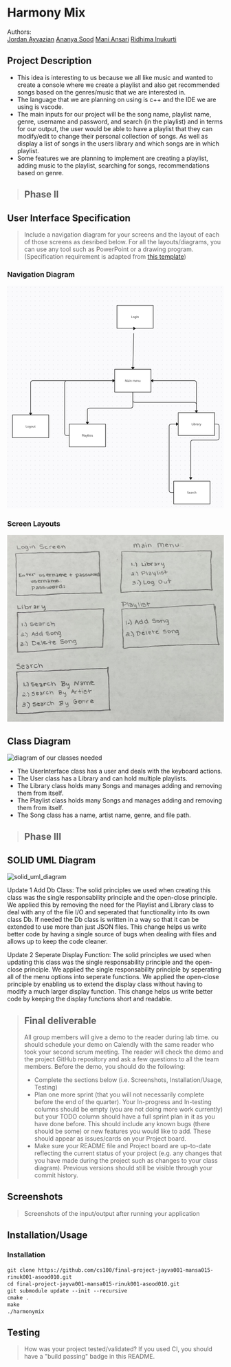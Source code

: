 # Harmony Mix
Authors:  
[Jordan Ayvazian](https://github.com/jorbo)
[Ananya Sood](https://github.com/ananyasood2)
[Mani Ansari](https://github.com/maniansari)
[Ridhima Inukurti](https://github.com/ridhimainukurti)  

## Project Description
 * This idea is interesting to us because we all like music and wanted to create a console where we create a playlist and also get recommended songs based on the genres/music that we are interested in.
 * The language that we are planning on using is c++ and the IDE we are using is vscode.
 * The main inputs for our project will be the song name, playlist name, genre, username and password, and search (in the playlist) and in terms for our output, the user would be able to have a playlist that they can modify/edit to change their personal collection of songs. As well as display a list of songs in the users library and which songs are in which playlist.
 * Some features we are planning to implement are creating a playlist, adding music to the playlist, searching for songs, recommendations based on genre.

 > ## Phase II
## User Interface Specification
 > Include a navigation diagram for your screens and the layout of each of those screens as desribed below. For all the layouts/diagrams, you can use any tool such as PowerPoint or a drawing program. (Specification requirement is adapted from [this template](https://redirect.cs.umbc.edu/~mgrass2/cmsc345/Template_UI.doc))

### Navigation Diagram
![Navigation diagram ](Navigationdia.png)
### Screen Layouts
![screen layouts](screenlayout.PNG)

## Class Diagram
![diagram of our classes needed](http://www.plantuml.com/plantuml/png/fLPTRzii5Bxth-3DHMI_JQLUUrlLRjEcJcqLgTjk8s98WcP313XhLtM_VM1y304lovOhu-SSdlCDN2cDfMwREbFV6DzYYHjKrLYfQwqbMxQQtbI2Fx0V55radG1zKLIYv-mSjMR1SKDBf8mkNnjeWzM6ahbH-oua2GGrMqeidqfqwnO6sjRugMPAgnBjQAM5V3tlaSli3DLYpNZkJHWlbExvfZEq1HFxWg94Io5gjr-qElV0cke5q1aON7C2e4i5uAIJaB8SyRMI56iAI0vxxbF73SbEC3BiMU2g4YtN9mIA2NaGVFrPz9dDbVahaS52SuJML5CBVf2Y2LKziGakTjEp9z4bdWPaXwtFRu-d0X2uNlecj5nT4rhL-_qcn58RqWXSKowfBsv7a1Um2DjuDa8mW_tmks8rdMEz0QHm_N8_qbpNm9P8FXhEVP0mPPFI-MH0YfiIJOLR5P1DBJwPgEq--otBhxXkgS75bagiXVplJLvlr5ufPaY6Y6yWI2ZCvP1JFvLMtNOvD4qHh2EjmdLCt8jJA_JTe2YMrUPj5sMNbhY6gMgGmxGu1KhqNMQxceqJatPRimgxfWpTz8CbQIDsT7nSqe6szRJxLLuacSDclhbYQqu9ObmZLhZvDCb_roKVXkivE1OZ5X14ZNqsxEtgaaufHEvdEJzgK9DZ18844qb3ZxTbc1Wm6WIcBWUhFX0m1-CmIFf9G5Ft3VfaW-KUWLWvbQwELIMQXdAI_tQm-pzVEcMJVZ1WAAklAYVqqLSsk2rlkAPoXIiwN9jbX__zlHYs1w3PsRwHlF2PkxMtQ7AIp10R8CK0ioJeV-jTKe0xpFWTvUtfJ7sOfv75VN4IcwcK6yBtIrkUi7aHMRuoYC8xwflIw9aVy_q92ykse8-sPF4z7b_Nfz_xqOFbW45b7cqBdRnZx8POEJsn25aeirveCMmTspb3yHqEDJ6YXqF7fJjTdP6L5CtHPYB1dyxaHJzXOxJmf3iGVBpxs1TF7DxnH6DFi7-jGUpFgJmlMJS_v-UNPWhy6iwk3fWqc3zD38uc5nD_IC4YaWyzeZ7ZAkkP3Ylj7wdM0OjaLvIJjgb_0G00)
+ The UserInterface class has a user and deals with the keyboard actions.
+ The User class has a Library and can hold multiple playlists.
+ The Library class holds many Songs and manages adding and removing them from itself.
+ The Playlist class holds many Songs and manages adding and removing them from itself.
+ The Song class has a name, artist name, genre, and file path.

 > ## Phase III
## SOLID UML Diagram
![solid_uml_diagram](http://www.plantuml.com/plantuml/png/ZLHDRzim3BtxLn0v37QT53qxGz1k1OOCRH4Wwww1RAk9C5aA97bRDlI_Zv8bnHzhq9lq-4W-Fek-rOOeqpOyqJ-OE1956gWuqVhE6CNArj1r9SMM_Q5maxW0F6kgu6-oW1OFWZIq08rSiKVeGFI1rXka_PAgZe4SE2iLKQS27he3GaTEJfnfemluIIiZrSUDHrOsGUwPICSjvd0SrSuWUVN2jbBidR2HA1mGYpuDmJqLwdpFNN8wR3NDc_kqU7rXd6w8EKGrIOuKbvDc0UomkrXj7Fc2DNjWdCTRvKRIAEzib1MB9WL6clNE8vODaRh-9aEyBWkukY_dhkJJ-mRkGndMbwp6ifeILHq-dRQ-K6ehNgRsJ9Wsos32xwoveA5kZvnLn50hmWd0wV1iAQMK7CtyxCmCRmlDZ2zlv6Sl4BzFp4kp_kLCt3gYTzdM6HfS0AwFDc0Z7tgoAQU6lfF-clGsRoqCLI-aelWi0A3RmiA5bWwOh9g7BwpR4i1oSdXUfrbtgfcs2Gzk2xsGvI3qI9XufABzVzJtVfiGcWyOyUdVb-xLMs--eYz5yPtmbYOv1bBlzSxwjJDov-UT_2jYqTnvjAE_xVHJMdmeOT-khrVO9maAeRjQXs6nM0LREs3M476Q8Nu5iviPX9npSYGi764RFh91-tHiUPar_EvMWqMIMohgjk7_0000)

Update 1 Add Db Class:
The solid principles we used when creating this class was the single responsability principle and the open-close principle. We applied this by removing the need for the Playlist and Library class to deal with any of the file I/O and seperated that functionality into its own class Db. If needed the Db class is written in a way so that it can be extended to use more than just JSON files. This change helps us write better code by having a single source of bugs when dealing with files and allows up to keep the code cleaner.  

Update 2 Seperate Display Function:
The solid principles we used when updating this class was the single responsability principle and the open-close principle. We applied the single responsability principle by seperating all of the menu options into seperate functions. We applied the open-close principle by enabling us to extend the display class without having to modify a much larger display function. This change helps us write better code by keeping the display functions short and readable.
 
 > ## Final deliverable
 > All group members will give a demo to the reader during lab time. ou should schedule your demo on Calendly with the same reader who took your second scrum meeting. The reader will check the demo and the project GitHub repository and ask a few questions to all the team members. 
 > Before the demo, you should do the following:
 > * Complete the sections below (i.e. Screenshots, Installation/Usage, Testing)
 > * Plan one more sprint (that you will not necessarily complete before the end of the quarter). Your In-progress and In-testing columns should be empty (you are not doing more work currently) but your TODO column should have a full sprint plan in it as you have done before. This should include any known bugs (there should be some) or new features you would like to add. These should appear as issues/cards on your Project board.
 > * Make sure your README file and Project board are up-to-date reflecting the current status of your project (e.g. any changes that you have made during the project such as changes to your class diagram). Previous versions should still be visible through your commit history. 
 
 ## Screenshots
 > Screenshots of the input/output after running your application
 ## Installation/Usage
 ### Installation
 ```
 git clone https://github.com/cs100/final-project-jayva001-mansa015-rinuk001-asood010.git
 cd final-project-jayva001-mansa015-rinuk001-asood010.git
 git submodule update --init --recursive
 cmake .
 make
 ./harmonymix
 ```
 ## Testing
 > How was your project tested/validated? If you used CI, you should have a "build passing" badge in this README.
 
